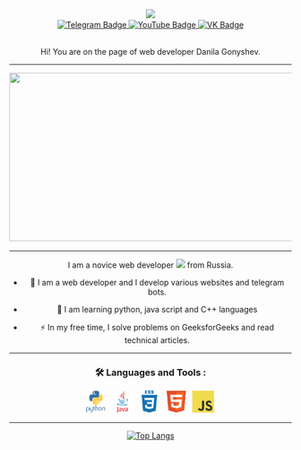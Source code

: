 <div id="header" align="center">
  <img src="https://media.giphy.com/media/M9gbBd9nbDrOTu1Mqx/giphy.gif" width="100"/>

<div id="badges">
<a href="https://t.me/danila_gonyshev">
  <img src="https://img.shields.io/badge/TELEGRAM-blue?logo=Telegram&logoColor=white" alt="Telegram Badge"/>
</a>
<a href="https://www.youtube.com/channel/UC-e3Xlm6nloJAMKSCnkmKSQ">
  <img src="https://img.shields.io/badge/YOUTUBE-red?logo=YOUTUBE&logoColor=white" alt="YouTube Badge"/>
</a>
<a href="https://vk.com/danila_gonyshev">
  <img src="https://img.shields.io/badge/VKONTAKTE-blue?logo=VK&logoColor=white" alt="VK Badge"/>
</a>
</div>

<img src="https://komarev.com/ghpvc/?username=danila-gonyshev&style=flat-square&color=blue" alt=""/>

Hi! You are on the page of web developer Danila Gonyshev.

---

<div align="center">
  <img src="https://media.giphy.com/media/dWesBcTLavkZuG35MI/giphy.gif" width="600" height="300"/>
</div>

---

I am a novice web developer <img src="https://media.giphy.com/media/WUlplcMpOCEmTGBtBW/giphy.gif" width="30"> from Russia.

- :telescope: I am a web developer and I develop various websites and telegram bots.

- :seedling: I am learning python, java script and C++ languages

- :zap: In my free time, I solve problems on GeeksforGeeks and read technical articles.

---

### :hammer_and_wrench: Languages and Tools :
<div>
  <img src="https://github.com/devicons/devicon/blob/master/icons/python/python-original-wordmark.svg" title="Python" alt="Python" width="40" height="40"/>&nbsp;
  <img src="https://github.com/devicons/devicon/blob/master/icons/java/java-original-wordmark.svg" title="Java" alt="Java" width="40" height="40"/>&nbsp;
  <img src="https://github.com/devicons/devicon/blob/master/icons/css3/css3-plain-wordmark.svg"  title="CSS3" alt="CSS" width="40" height="40"/>&nbsp;
  <img src="https://github.com/devicons/devicon/blob/master/icons/html5/html5-original.svg" title="HTML5" alt="HTML" width="40" height="40"/>&nbsp;
  <img src="https://github.com/devicons/devicon/blob/master/icons/javascript/javascript-original.svg" title="JavaScript" alt="JavaScript" width="40" height="40"/>&nbsp;
</div>

---

[![Top Langs](https://github-readme-stats.vercel.app/api/top-langs/?username=danila-gonyshev&layout=compact&theme=vision-friendly-dark)](https://github.com/anuraghazra/github-readme-stats)
